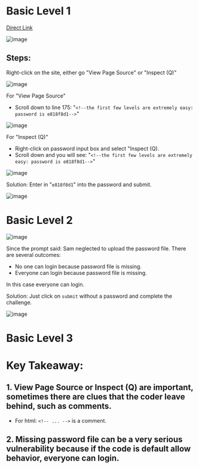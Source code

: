 # Basic Level 1

[Direct Link](https://www.hackthissite.org/missions/basic/1/)

![image](https://github.com/user-attachments/assets/6ac143ac-5bc6-4645-afa9-63a65a5239f6)

## Steps: 

Right-click on the site, either go "View Page Source" or "Inspect (Q)"

![image](https://github.com/user-attachments/assets/93ba3c8c-fb14-46d0-bef8-aa008cae5ca6)

For "View Page Source"
- Scroll down to line 175: "`<!--the first few levels are extremely easy: password is e818f8d1-->`"
 
![image](https://github.com/user-attachments/assets/03dc978a-6a25-438a-9536-5f301ce75335)

For "Inspect (Q)"
- Right-click on password input box and select "Inspect (Q).
- Scroll down and you will see: "`<!--the first few levels are extremely easy: password is e818f8d1-->`"
 
![image](https://github.com/user-attachments/assets/ff4e08f2-c868-495e-8cf2-0fd395a26447)

Solution: Enter in "`e818f8d1`" into the password and submit.

![image](https://github.com/user-attachments/assets/593acff8-3ba6-4f21-adcd-fba7e1d08b24)

#

# Basic Level 2 

![image](https://github.com/user-attachments/assets/93136c66-df48-4d6d-b5d3-84bf648e597d)

Since the prompt said: Sam neglected to upload the password file. There are several outcomes:
- No one can login because password file is missing.
- Everyone can login because password file is missing.

In this case everyone can login. 

Solution: Just click on `submit` without a password and complete the challenge.

![image](https://github.com/user-attachments/assets/faca15ee-56d8-4915-8f12-412f7b132deb)

#

# Basic Level 3




# Key Takeaway:

## 1. View Page Source or Inspect (Q) are important, sometimes there are clues that the coder leave behind, such as comments.

- For html: `<!-- ... -->` is a comment.

## 2. Missing password file can be a very serious vulnerability because if the code is default allow behavior, everyone can login.
